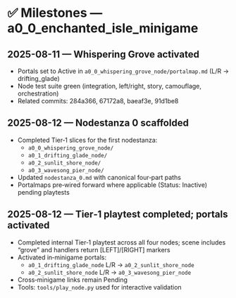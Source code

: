 # ✅ Milestones — a0_0_enchanted_isle_minigame

## 2025-08-11 — Whispering Grove activated

- Portals set to Active in `a0_0_whispering_grove_node/portalmap.md` (L/R → drifting_glade)
- Node test suite green (integration, left/right, story, camouflage, orchestration)
- Related commits: 284a366, 67172a8, baeaf3e, 91d1be8

## 2025-08-12 — Nodestanza 0 scaffolded

- Completed Tier‑1 slices for the first nodestanza:
	- `a0_0_whispering_grove_node/`
	- `a0_1_drifting_glade_node/`
	- `a0_2_sunlit_shore_node/`
	- `a0_3_wavesong_pier_node/`
- Updated `nodestanza_0.md` with canonical four‑part paths
- Portalmaps pre‑wired forward where applicable (Status: Inactive) pending playtests

## 2025-08-12 — Tier‑1 playtest completed; portals activated

- Completed internal Tier‑1 playtest across all four nodes; scene includes “grove” and handlers return [LEFT]/[RIGHT] markers
- Activated in‑minigame portals:
	- `a0_1_drifting_glade_node` L/R → `a0_2_sunlit_shore_node`
	- `a0_2_sunlit_shore_node` L/R → `a0_3_wavesong_pier_node`
- Cross‑minigame links remain Pending
- Tools: `tools/play_node.py` used for interactive validation

